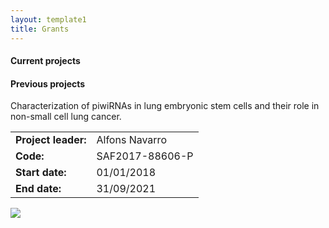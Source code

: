 ```yaml
---
layout: template1
title: Grants
---
```


#### Current projects


#### Previous projects

<div class="jumbotron">
    <p> 
Characterization of piwiRNAs in lung embryonic stem cells and their role in non-small cell lung cancer.
</p> 

<table>
	<tr>
		<td><b>Project leader: </b></td> <td>Alfons Navarro</td>
	</tr>
	<tr>
		<td><b>Code: </b></td> <td>SAF2017-88606-P </td>
		</tr>
	<tr>
		<td><b>Start date: </b></td> <td>01/01/2018 </td>
		</tr>
	<tr>
		<td><b>End date: </b></td> <td>31/09/2021</td>
	</tr>
</table>
    <a href="https://portal.mineco.gob.es/es-es/Paginas/index.aspx">
	<img data-u="image" src="navarrolab/assets/logos/ministeri.jpg"/>
      </a>
</div>



